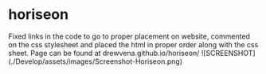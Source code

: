 # horiseon
Fixed links in the code to go to proper placement on website, commented on the css stylesheet and placed the html in proper order along with the css sheet. 
Page can be found at drewvena.github.io/horiseon/
![SCREENSHOT] (./Develop/assets/images/Screenshot-Horiseon.png)
